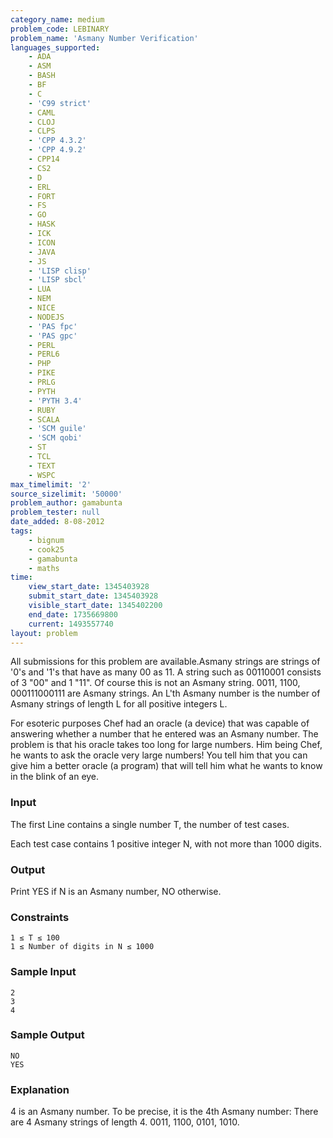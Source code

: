 ```yaml
---
category_name: medium
problem_code: LEBINARY
problem_name: 'Asmany Number Verification'
languages_supported:
    - ADA
    - ASM
    - BASH
    - BF
    - C
    - 'C99 strict'
    - CAML
    - CLOJ
    - CLPS
    - 'CPP 4.3.2'
    - 'CPP 4.9.2'
    - CPP14
    - CS2
    - D
    - ERL
    - FORT
    - FS
    - GO
    - HASK
    - ICK
    - ICON
    - JAVA
    - JS
    - 'LISP clisp'
    - 'LISP sbcl'
    - LUA
    - NEM
    - NICE
    - NODEJS
    - 'PAS fpc'
    - 'PAS gpc'
    - PERL
    - PERL6
    - PHP
    - PIKE
    - PRLG
    - PYTH
    - 'PYTH 3.4'
    - RUBY
    - SCALA
    - 'SCM guile'
    - 'SCM qobi'
    - ST
    - TCL
    - TEXT
    - WSPC
max_timelimit: '2'
source_sizelimit: '50000'
problem_author: gamabunta
problem_tester: null
date_added: 8-08-2012
tags:
    - bignum
    - cook25
    - gamabunta
    - maths
time:
    view_start_date: 1345403928
    submit_start_date: 1345403928
    visible_start_date: 1345402200
    end_date: 1735669800
    current: 1493557740
layout: problem
---
```

All submissions for this problem are available.Asmany strings are strings of '0's and '1's that have as many 00 as 11. A string such as 00110001 consists of 3 "00" and
1 "11". Of course this is not an Asmany string. 0011, 1100, 000111000111 are Asmany strings. An L'th Asmany number is the number of
Asmany strings of length L for all positive integers L.

For esoteric purposes Chef had an oracle (a device) that was capable of answering whether a number that he entered was an Asmany number.
The problem is that his oracle takes too long for large numbers. Him being Chef, he wants to ask the oracle very
large numbers! You tell him that you can give him a better oracle (a program) that will tell him what he wants to know in the blink of
an eye.

### Input

The first Line contains a single number T, the number of test cases.

Each test case contains 1 positive integer N, with not more than 1000 digits.

### Output

Print YES if N is an Asmany number, NO otherwise.

### Constraints

```
1 ≤ T ≤ 100
1 ≤ Number of digits in N ≤ 1000

```
### Sample Input

```
2
3
4

```
### Sample Output

```
NO
YES

```
### Explanation

4 is an Asmany number. To be precise, it is the 4th Asmany number: There are 4 Asmany strings of length 4. 0011, 1100, 0101, 1010.